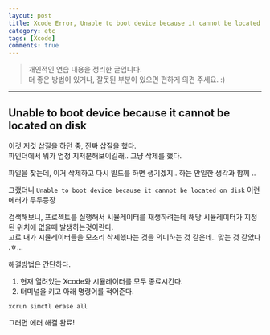 ```yaml
---
layout: post
title: Xcode Error, Unable to boot device because it cannot be located on disk
category: etc
tags: [Xcode]
comments: true
---
```


> 개인적인 연습 내용을 정리한 글입니다.      
> 더 좋은 방법이 있거나, 잘못된 부분이 있으면 편하게 의견 주세요. :)

<hr>

## Unable to boot device because it cannot be located on disk


이것 저것 삽질을 하던 중, 진짜 삽질을 했다.<br>
파인더에서 뭐가 엄청 지저분해보이길래.. 그냥 삭제를 했다. 

파일을 찾는데, 이거 삭제하고 다시 빌드를 하면 생기겠지.. 하는 안일한 생각과 함께 ..

그랬더니 `Unable to boot device because it cannot be located on disk` 이런 에러가 두두등장

검색해보니, 프로젝트를 실행해서 시뮬레이터를 재생하려는데 해당 시뮬레이터가 지정된 위치에 없을때 발생하는것이란다.<br>
고로 내가 시뮬레이터들을 모조리 삭제했다는 것을 의미하는 것 같은데.. 맞는 것 같았다 .ㅎ...


해결방법은 간단하다.

1. 현재 열려있는 Xcode와 시뮬레이터를 모두 종료시킨다.
2. 터미널을 키고 아래 명령어를 적어준다.


```vim
xcrun simctl erase all
```

그러면 에러 해결 완료!